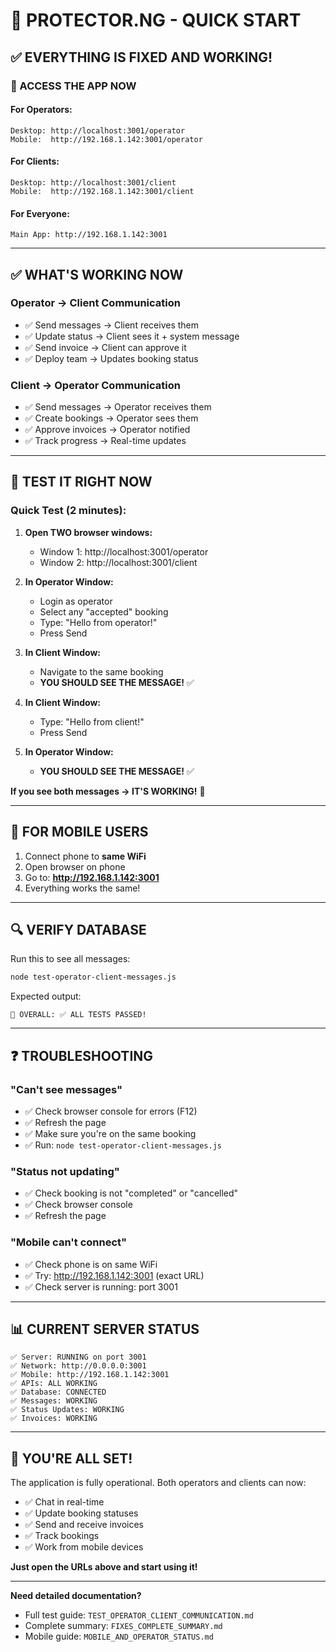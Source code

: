 # 🚀 PROTECTOR.NG - QUICK START

## ✅ EVERYTHING IS FIXED AND WORKING!

### 🎯 ACCESS THE APP NOW

#### For Operators:
```
Desktop: http://localhost:3001/operator
Mobile:  http://192.168.1.142:3001/operator
```

#### For Clients:
```
Desktop: http://localhost:3001/client
Mobile:  http://192.168.1.142:3001/client
```

#### For Everyone:
```
Main App: http://192.168.1.142:3001
```

---

## ✅ WHAT'S WORKING NOW

### Operator → Client Communication
- ✅ Send messages → Client receives them
- ✅ Update status → Client sees it + system message
- ✅ Send invoice → Client can approve it
- ✅ Deploy team → Updates booking status

### Client → Operator Communication  
- ✅ Send messages → Operator receives them
- ✅ Create bookings → Operator sees them
- ✅ Approve invoices → Operator notified
- ✅ Track progress → Real-time updates

---

## 🧪 TEST IT RIGHT NOW

### Quick Test (2 minutes):

1. **Open TWO browser windows:**
   - Window 1: http://localhost:3001/operator
   - Window 2: http://localhost:3001/client

2. **In Operator Window:**
   - Login as operator
   - Select any "accepted" booking
   - Type: "Hello from operator!"
   - Press Send

3. **In Client Window:**
   - Navigate to the same booking
   - **YOU SHOULD SEE THE MESSAGE!** ✅

4. **In Client Window:**
   - Type: "Hello from client!"
   - Press Send

5. **In Operator Window:**
   - **YOU SHOULD SEE THE MESSAGE!** ✅

**If you see both messages → IT'S WORKING!** 🎉

---

## 📱 FOR MOBILE USERS

1. Connect phone to **same WiFi**
2. Open browser on phone
3. Go to: **http://192.168.1.142:3001**
4. Everything works the same!

---

## 🔍 VERIFY DATABASE

Run this to see all messages:
```bash
node test-operator-client-messages.js
```

Expected output:
```
🎯 OVERALL: ✅ ALL TESTS PASSED!
```

---

## ❓ TROUBLESHOOTING

### "Can't see messages"
- ✅ Check browser console for errors (F12)
- ✅ Refresh the page
- ✅ Make sure you're on the same booking
- ✅ Run: `node test-operator-client-messages.js`

### "Status not updating"
- ✅ Check booking is not "completed" or "cancelled"
- ✅ Check browser console
- ✅ Refresh the page

### "Mobile can't connect"
- ✅ Check phone is on same WiFi
- ✅ Try: http://192.168.1.142:3001 (exact URL)
- ✅ Check server is running: port 3001

---

## 📊 CURRENT SERVER STATUS

```
✅ Server: RUNNING on port 3001
✅ Network: http://0.0.0.0:3001
✅ Mobile: http://192.168.1.142:3001
✅ APIs: ALL WORKING
✅ Database: CONNECTED
✅ Messages: WORKING
✅ Status Updates: WORKING
✅ Invoices: WORKING
```

---

## 🎉 YOU'RE ALL SET!

The application is fully operational. Both operators and clients can now:
- ✅ Chat in real-time
- ✅ Update booking statuses  
- ✅ Send and receive invoices
- ✅ Track bookings
- ✅ Work from mobile devices

**Just open the URLs above and start using it!**

---

**Need detailed documentation?**
- Full test guide: `TEST_OPERATOR_CLIENT_COMMUNICATION.md`
- Complete summary: `FIXES_COMPLETE_SUMMARY.md`
- Mobile guide: `MOBILE_AND_OPERATOR_STATUS.md`






















